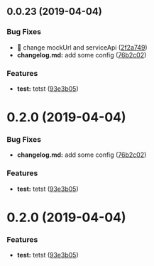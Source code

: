 ## 0.0.23 (2019-04-04)


### Bug Fixes

* 🐛 change mockUrl and serviceApi ([2f2a749](https://github.com/Alfred-Lau/mirror/commit/2f2a749))
* **changelog.md:** add some config ([76b2c02](https://github.com/Alfred-Lau/mirror/commit/76b2c02))


### Features

* **test:** tetst ([93e3b05](https://github.com/Alfred-Lau/mirror/commit/93e3b05))



# 0.2.0 (2019-04-04)


### Bug Fixes

* **changelog.md:** add some config ([76b2c02](https://github.com/Alfred-Lau/mirror/commit/76b2c02))


### Features

* **test:** tetst ([93e3b05](https://github.com/Alfred-Lau/mirror/commit/93e3b05))



# 0.2.0 (2019-04-04)


### Features

* **test:** tetst ([93e3b05](https://github.com/Alfred-Lau/mirror/commit/93e3b05))



